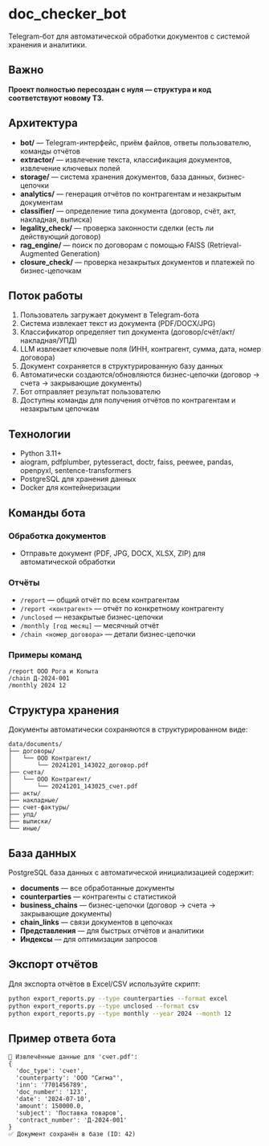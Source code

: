# doc_checker_bot

Telegram-бот для автоматической обработки документов с системой хранения и аналитики.

## Важно

**Проект полностью пересоздан с нуля — структура и код соответствуют новому ТЗ.**

## Архитектура

- **bot/** — Telegram-интерфейс, приём файлов, ответы пользователю, команды отчётов
- **extractor/** — извлечение текста, классификация документов, извлечение ключевых полей
- **storage/** — система хранения документов, база данных, бизнес-цепочки
- **analytics/** — генерация отчётов по контрагентам и незакрытым документам
- **classifier/** — определение типа документа (договор, счёт, акт, накладная, выписка)
- **legality_check/** — проверка законности сделки (есть ли действующий договор)
- **rag_engine/** — поиск по договорам с помощью FAISS (Retrieval-Augmented Generation)
- **closure_check/** — проверка незакрытых документов и платежей по бизнес-цепочкам

## Поток работы

1. Пользователь загружает документ в Telegram-бота
2. Система извлекает текст из документа (PDF/DOCX/JPG)
3. Классификатор определяет тип документа (договор/счёт/акт/накладная/УПД)
4. LLM извлекает ключевые поля (ИНН, контрагент, сумма, дата, номер договора)
5. Документ сохраняется в структурированную базу данных
6. Автоматически создаются/обновляются бизнес-цепочки (договор → счета → закрывающие документы)
7. Бот отправляет результат пользователю
8. Доступны команды для получения отчётов по контрагентам и незакрытым цепочкам

## Технологии
- Python 3.11+
- aiogram, pdfplumber, pytesseract, doctr, faiss, peewee, pandas, openpyxl, sentence-transformers
- PostgreSQL для хранения данных
- Docker для контейнеризации

## Команды бота

### Обработка документов
- Отправьте документ (PDF, JPG, DOCX, XLSX, ZIP) для автоматической обработки

### Отчёты
- `/report` — общий отчёт по всем контрагентам
- `/report <контрагент>` — отчёт по конкретному контрагенту
- `/unclosed` — незакрытые бизнес-цепочки
- `/monthly [год месяц]` — месячный отчёт
- `/chain <номер_договора>` — детали бизнес-цепочки

### Примеры команд
```
/report ООО Рога и Копыта
/chain Д-2024-001
/monthly 2024 12
```

## Структура хранения

Документы автоматически сохраняются в структурированном виде:
```
data/documents/
├── договоры/
│   └── ООО Контрагент/
│       └── 20241201_143022_договор.pdf
├── счета/
│   └── ООО Контрагент/
│       └── 20241201_143025_счет.pdf
├── акты/
├── накладные/
├── счет-фактуры/
├── упд/
├── выписки/
└── иные/
```

## База данных

PostgreSQL база данных с автоматической инициализацией содержит:
- **documents** — все обработанные документы
- **counterparties** — контрагенты с статистикой
- **business_chains** — бизнес-цепочки (договор → счета → закрывающие документы)
- **chain_links** — связи документов в цепочках
- **Представления** — для быстрых отчётов и аналитики
- **Индексы** — для оптимизации запросов

## Экспорт отчётов

Для экспорта отчётов в Excel/CSV используйте скрипт:
```bash
python export_reports.py --type counterparties --format excel
python export_reports.py --type unclosed --format csv
python export_reports.py --type monthly --year 2024 --month 12
```

## Пример ответа бота

```
📄 Извлечённые данные для 'счет.pdf':
{
  'doc_type': 'счет',
  'counterparty': 'ООО "Сигма"',
  'inn': '7701456789',
  'doc_number': '123',
  'date': '2024-07-10',
  'amount': 150000.0,
  'subject': 'Поставка товаров',
  'contract_number': 'Д-2024-001'
}
✅ Документ сохранён в базе (ID: 42)
``` 